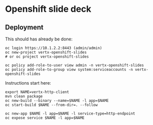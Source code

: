 # Openshift slide deck


## Deployment


This should has already be done:

```
oc login https://10.1.2.2:8443 (admin/admin)
oc new-project vertx-openshift-slides
# or oc project vertx-openshift-slides

oc policy add-role-to-user view admin -n vertx-openshift-slides
oc policy add-role-to-group view system:serviceaccounts -n vertx-openshift-slides
```

Instructions start here:

```
export NAME=vertx-http-client
mvn clean package
oc new-build --binary --name=$NAME -l app=$NAME
oc start-build $NAME --from-dir=. --follow

oc new-app $NAME -l app=$NAME -l service-type=http-endpoint
oc expose service $NAME -l app=$NAME
```